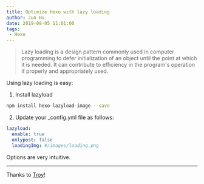 ```yaml
---
title: Optimize Hexo with lazy loading
author: Jun Hu
date: 2019-08-05 11:01:00
tags:
 - Hexo
---
```


>Lazy loading is a design pattern commonly used in computer programming to defer initialization of an object until the point at which it is needed. It can contribute to efficiency in the program's operation if properly and appropriately used.

<!-- more -->

Using lazy loading is easy:

1. Install lazyload
```bash
npm install hexo-lazyload-image --save
```

2. Update your _config.yml file as follows:
```yml
lazyload:
  enable: true 
  onlypost: false
  loadingImg: #/images/loading.png
```

Options are very intuitive. 

---

Thanks to [Troy](https://troyyang.com/2017/08/06/hexo-lazyload-image/)! 
